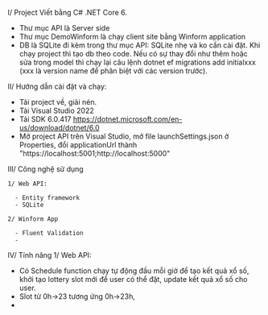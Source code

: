 I/ Project Viết bằng C# .NET Core 6.

- Thư mục API là Server side
- Thư mục DemoWinform là chạy client site bằng Winform application
- DB là SQLite đi kèm trong thư mục API: SQLite nhẹ và ko cần cài đặt. Khi chạy project thì tạo db theo code. Nếu có sự thay đổi như thêm hoặc sửa trong model thì chạy lại câu lệnh dotnet ef migrations add initialxxx (xxx là version name để phân biệt với các version trước). 
   
II/ Hướng dẫn cài đặt và chạy:
  - Tải project về, giải nén.
  - Tải Visual Studio 2022
  - Tải SDK 6.0.417 https://dotnet.microsoft.com/en-us/download/dotnet/6.0
  - Mở project API trên Visual Studio, mở file launchSettings.json ở Properties, đổi applicationUrl thành "https://localhost:5001;http://localhost:5000"

III/ Công nghệ sử dụng

    1/ Web API:
    
      - Entity framework
      - SQLite
      
    2/ Winform App
    
      - Fluent Validation
      - 
IV/ Tính năng
    1/ Web API:
  - Có Schedule function chạy tự động đầu mỗi giờ để tạo kết quả xổ số, khởi tạo lottery slot mới để user có thể đặt, update kết quả xổ số cho user.
  - Slot từ 0h->23 tương ứng 0h->23h,
  - 
   

